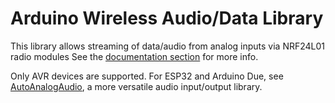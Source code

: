# Arduino Wireless Audio/Data Library

This library allows streaming of data/audio from analog inputs via NRF24L01 radio modules
See the [documentation section](http://nRF24.github.io/) for more info.

Only AVR devices are supported. For ESP32 and Arduino Due, see [AutoAnalogAudio](https://github.com/TMRh20/AutoAnalogAudio), a more
versatile audio input/output library.


